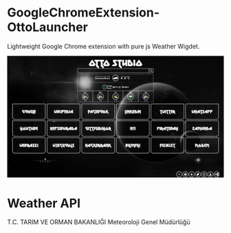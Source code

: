 # GoogleChromeExtension-OttoLauncher
Lightweight Google Chrome extension with pure js Weather Wigdet.

![alt text](https://github.com/Atacan-Celikkol/GoogleChromeExtension-OttoLauncher/blob/master/Preview.png?raw=true)

# Weather API
T.C. TARIM VE ORMAN BAKANLIĞI
Meteoroloji Genel Müdürlüğü
